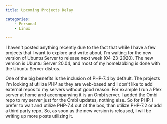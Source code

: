 ```yaml
---
title: Upcoming Projects Delay

categories:
    - Personal
    - Linux

---
```


I haven't posted anything recently due to the fact that while I have a few projects that I want to explore and write about, I'm waiting for the new version of Ubuntu Server to release next week (04-23-2020). The new version is Ubuntu Server 20.04, and most of my homelabbing is done with the Ubuntu Server distros. 

One of the big benefits is the inclusion of PHP-7.4 by default. The projects I'm looking at utilize PHP as they are web-based and I don't like to add external repos to my servers without good reason. For example I run a Plex server at home and accompanying it is an Ombi server. I added the Ombi repo to my server just for the Ombi updates, nothing else. 
So for PHP, I prefer to wait and utilize PHP-7.4 out of the box, than utilize PHP-7.2 or add a third party repo.
So, as soon as the new version is released, I will be writing up more posts utilizing it.